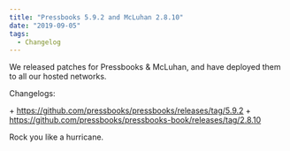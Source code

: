 ```yaml
---
title: "Pressbooks 5.9.2 and McLuhan 2.8.10"
date: "2019-09-05"
tags: 
  - Changelog
---
```


We released patches for Pressbooks & McLuhan, and have deployed them to all our hosted networks.

Changelogs:

\+ https://github.com/pressbooks/pressbooks/releases/tag/5.9.2 + https://github.com/pressbooks/pressbooks-book/releases/tag/2.8.10

Rock you like a hurricane.
